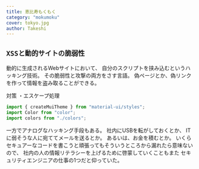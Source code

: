 ```yaml
---
title: 恵比寿もくもく
category: "mokumoku"
cover: tokyo.jpg
author: Takeshi
---
```


## `XSSと動的サイトの脆弱性`

動的に生成されるWebサイトにおいて、
自分のスクリプトを挟み込むというハッキング技術。
その脆弱性と攻撃の両方をさす言語。
偽ページとか、偽リンクを作って情報を盗み取ることができる。

対策
・エスケープ処理

```javascript
import { createMuiTheme } from "material-ui/styles";
import Color from "color";
import colors from "./colors";
```

一方でアナログなハッキング手段もある。
社内にUSBを転がしておくとか、
ITに弱そうな人に宛ててメールを送るとか。
あるいは、お金を積むとか。
いくらセキュアーなコードを書こうと頑張ってもそういうところから漏れたら意味ないので、
社内の人の情報リテラシーを上げるために啓蒙していくこともまた
セキュリティエンジニアの仕事の1つだと仰っていた。
